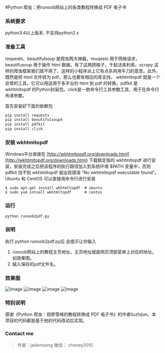 #Python 爬虫：把runoob网站上的各类教程转换成 PDF 电子书

### 系统要求
python3.4以上版本, 不支持python2.x


### 准备工具

requests、beautifulsoup 是爬虫两大神器，reuqests 用于网络请求，beautifusoup 用于操作 html 数据。有了这两把梭子，干起活来利索。scrapy 这样的爬虫框架我们就不用了，这样的小程序派上它有点杀鸡用牛刀的意思。此外，既然是把 html 文件转为 pdf，那么也要有相应的库支持， wkhtmltopdf 就是一个非常的工具，它可以用适用于多平台的 html 到 pdf 的转换，pdfkit 是 wkhtmltopdf 的Python封装包。click是一款命令行工具参数工具，用于在命令行传递参数。

首先安装好下面的依赖包

```python
pip install requests
pip install beautifulsoup4
pip install pdfkit
pip install click
```

### 安装 wkhtmltopdf
Windows平台直接在 [http://wkhtmltopdf.org/downloads.html](http://wkhtmltopdf.org/downloads.html) 下载稳定版的 wkhtmltopdf 进行安装，安装完成之后把该程序的执行路径加入到系统环境 $PATH 变量中，否则 pdfkit 找不到 wkhtmltopdf 就出现错误 “No wkhtmltopdf executable found”。Ubuntu 和 CentOS 可以直接用命令行进行安装

```shell
$ sudo apt-get install wkhtmltopdf  # ubuntu
$ sudo yum intsall wkhtmltopdf      # centos
```

### 运行
```python
python runoob2pdf.py
```

### 说明
执行 python runoob2pdf.py后
会提示让你输入
1. runoob网站上的教程主页地址，主页地址就是网页顶部菜单上对应的地址。
   如效果图。
2. 输入保存的pdf文件名。

### 效果图
![image](./runoob2pdf.jpg)
![image](./runoob2pdf_1.jpg)
![image](./runoob2pdf_2.jpg)
![image](./runoob2pdf_3.jpg)

### 特别说明
感谢《Python 爬虫：把廖雪峰的教程转换成 PDF 电子书》的作者liuzhijun，本项目的代码都是基于他的代码改动后实现。

### Contact me
>作者：jadentseng 
>微信： cheney2010  



